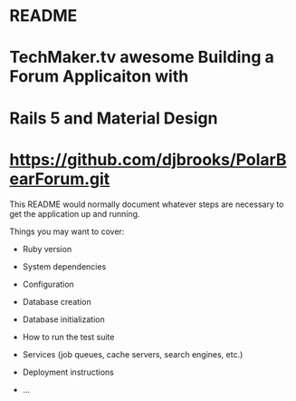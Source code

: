 # README
# TechMaker.tv awesome Building a Forum Applicaiton with
# Rails 5 and Material Design
# https://github.com/djbrooks/PolarBearForum.git

This README would normally document whatever steps are necessary to get the
application up and running.

Things you may want to cover:

* Ruby version

* System dependencies

* Configuration

* Database creation

* Database initialization

* How to run the test suite

* Services (job queues, cache servers, search engines, etc.)

* Deployment instructions

* ...
